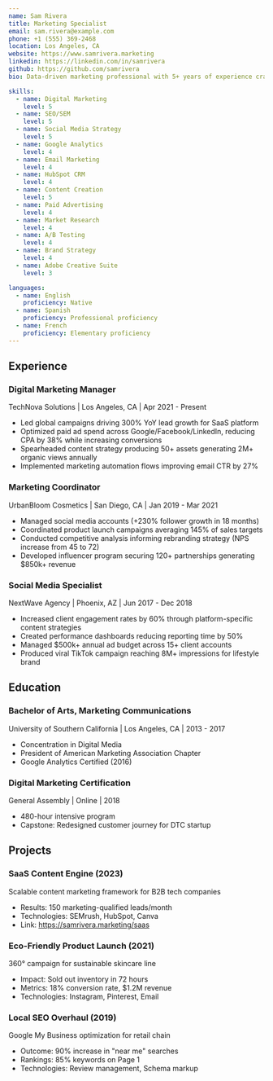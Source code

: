 ```yaml
---
name: Sam Rivera  
title: Marketing Specialist  
email: sam.rivera@example.com  
phone: +1 (555) 369-2468  
location: Los Angeles, CA  
website: https://www.samrivera.marketing  
linkedin: https://linkedin.com/in/samrivera  
github: https://github.com/samrivera  
bio: Data-driven marketing professional with 5+ years of experience crafting omnichannel campaigns for Fortune 500 companies and high-growth startups. Adept at turning analytics into actionable strategies.  

skills:  
  - name: Digital Marketing  
    level: 5  
  - name: SEO/SEM  
    level: 5  
  - name: Social Media Strategy  
    level: 5  
  - name: Google Analytics  
    level: 4  
  - name: Email Marketing  
    level: 4  
  - name: HubSpot CRM  
    level: 4  
  - name: Content Creation  
    level: 5  
  - name: Paid Advertising  
    level: 4  
  - name: Market Research  
    level: 4  
  - name: A/B Testing  
    level: 4  
  - name: Brand Strategy  
    level: 4  
  - name: Adobe Creative Suite  
    level: 3  

languages:  
  - name: English  
    proficiency: Native  
  - name: Spanish  
    proficiency: Professional proficiency  
  - name: French  
    proficiency: Elementary proficiency  
---  
```


## Experience  

### Digital Marketing Manager  
TechNova Solutions | Los Angeles, CA | Apr 2021 - Present  
- Led global campaigns driving 300% YoY lead growth for SaaS platform  
- Optimized paid ad spend across Google/Facebook/LinkedIn, reducing CPA by 38% while increasing conversions  
- Spearheaded content strategy producing 50+ assets generating 2M+ organic views annually  
- Implemented marketing automation flows improving email CTR by 27%  

### Marketing Coordinator  
UrbanBloom Cosmetics | San Diego, CA | Jan 2019 - Mar 2021  
- Managed social media accounts (+230% follower growth in 18 months)  
- Coordinated product launch campaigns averaging 145% of sales targets  
- Conducted competitive analysis informing rebranding strategy (NPS increase from 45 to 72)  
- Developed influencer program securing 120+ partnerships generating $850k+ revenue  

### Social Media Specialist  
NextWave Agency | Phoenix, AZ | Jun 2017 - Dec 2018  
- Increased client engagement rates by 60% through platform-specific content strategies  
- Created performance dashboards reducing reporting time by 50%  
- Managed $500k+ annual ad budget across 15+ client accounts  
- Produced viral TikTok campaign reaching 8M+ impressions for lifestyle brand  

## Education  

### Bachelor of Arts, Marketing Communications  
University of Southern California | Los Angeles, CA | 2013 - 2017  
- Concentration in Digital Media  
- President of American Marketing Association Chapter  
- Google Analytics Certified (2016)  

### Digital Marketing Certification  
General Assembly | Online | 2018  
- 480-hour intensive program  
- Capstone: Redesigned customer journey for DTC startup  

## Projects  

### SaaS Content Engine (2023)  
Scalable content marketing framework for B2B tech companies  
- Results: 150 marketing-qualified leads/month  
- Technologies: SEMrush, HubSpot, Canva
- Link: https://samrivera.marketing/saas

### Eco-Friendly Product Launch (2021)  
360° campaign for sustainable skincare line  
- Impact: Sold out inventory in 72 hours  
- Metrics: 18% conversion rate, $1.2M revenue  
- Technologies: Instagram, Pinterest, Email

### Local SEO Overhaul (2019)  
Google My Business optimization for retail chain  
- Outcome: 90% increase in "near me" searches  
- Rankings: 85% keywords on Page 1
- Technologies: Review management, Schema markup
